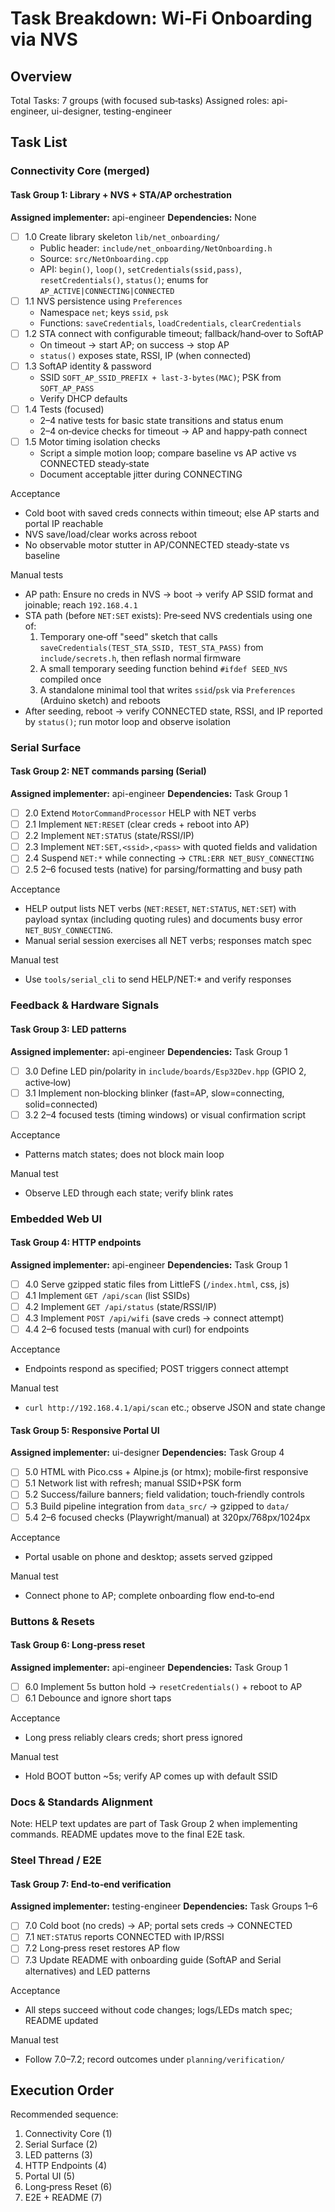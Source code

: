 # Task Breakdown: Wi‑Fi Onboarding via NVS

## Overview

Total Tasks: 7 groups (with focused sub‑tasks)
Assigned roles: api-engineer, ui-designer, testing-engineer

## Task List

### Connectivity Core (merged)

#### Task Group 1: Library + NVS + STA/AP orchestration

**Assigned implementer:** api-engineer
**Dependencies:** None

- [ ] 1.0 Create library skeleton `lib/net_onboarding/`
  - Public header: `include/net_onboarding/NetOnboarding.h`
  - Source: `src/NetOnboarding.cpp`
  - API: `begin()`, `loop()`, `setCredentials(ssid,pass)`, `resetCredentials()`, `status()`; enums for `AP_ACTIVE|CONNECTING|CONNECTED`
- [ ] 1.1 NVS persistence using `Preferences`
  - Namespace `net`; keys `ssid`, `psk`
  - Functions: `saveCredentials`, `loadCredentials`, `clearCredentials`
- [ ] 1.2 STA connect with configurable timeout; fallback/hand‑over to SoftAP
  - On timeout → start AP; on success → stop AP
  - `status()` exposes state, RSSI, IP (when connected)
- [ ] 1.3 SoftAP identity & password
  - SSID `SOFT_AP_SSID_PREFIX + last-3-bytes(MAC)`; PSK from `SOFT_AP_PASS`
  - Verify DHCP defaults
- [ ] 1.4 Tests (focused)
  - 2–4 native tests for basic state transitions and status enum
  - 2–4 on‑device checks for timeout → AP and happy‑path connect
- [ ] 1.5 Motor timing isolation checks
  - Script a simple motion loop; compare baseline vs AP active vs CONNECTED steady‑state
  - Document acceptable jitter during CONNECTING

Acceptance

- Cold boot with saved creds connects within timeout; else AP starts and portal IP reachable
- NVS save/load/clear works across reboot
- No observable motor stutter in AP/CONNECTED steady‑state vs baseline

Manual tests

- AP path: Ensure no creds in NVS → boot → verify AP SSID format and joinable; reach `192.168.4.1`
- STA path (before `NET:SET` exists): Pre‑seed NVS credentials using one of:
  1) Temporary one‑off "seed" sketch that calls `saveCredentials(TEST_STA_SSID, TEST_STA_PASS)` from `include/secrets.h`, then reflash normal firmware
  2) A small temporary seeding function behind `#ifdef SEED_NVS` compiled once
  3) A standalone minimal tool that writes `ssid`/`psk` via `Preferences` (Arduino sketch) and reboots
- After seeding, reboot → verify CONNECTED state, RSSI, and IP reported by `status()`; run motor loop and observe isolation

### Serial Surface

#### Task Group 2: NET commands parsing (Serial)

**Assigned implementer:** api-engineer
**Dependencies:** Task Group 1

- [ ] 2.0 Extend `MotorCommandProcessor` HELP with NET verbs
- [ ] 2.1 Implement `NET:RESET` (clear creds + reboot into AP)
- [ ] 2.2 Implement `NET:STATUS` (state/RSSI/IP)
- [ ] 2.3 Implement `NET:SET,<ssid>,<pass>` with quoted fields and validation
- [ ] 2.4 Suspend `NET:*` while connecting → `CTRL:ERR NET_BUSY_CONNECTING`
- [ ] 2.5 2–6 focused tests (native) for parsing/formatting and busy path

Acceptance

- HELP output lists NET verbs (`NET:RESET`, `NET:STATUS`, `NET:SET`) with payload syntax (including quoting rules) and documents busy error `NET_BUSY_CONNECTING`.
- Manual serial session exercises all NET verbs; responses match spec

Manual test

- Use `tools/serial_cli` to send HELP/NET:* and verify responses

### Feedback & Hardware Signals

#### Task Group 3: LED patterns

**Assigned implementer:** api-engineer
**Dependencies:** Task Group 1

- [ ] 3.0 Define LED pin/polarity in `include/boards/Esp32Dev.hpp` (GPIO 2, active‑low)
- [ ] 3.1 Implement non‑blocking blinker (fast=AP, slow=connecting, solid=connected)
- [ ] 3.2 2–4 focused tests (timing windows) or visual confirmation script

Acceptance

- Patterns match states; does not block main loop

Manual test

- Observe LED through each state; verify blink rates

### Embedded Web UI

#### Task Group 4: HTTP endpoints

**Assigned implementer:** api-engineer
**Dependencies:** Task Group 1

- [ ] 4.0 Serve gzipped static files from LittleFS (`/index.html`, css, js)
- [ ] 4.1 Implement `GET /api/scan` (list SSIDs)
- [ ] 4.2 Implement `GET /api/status` (state/RSSI/IP)
- [ ] 4.3 Implement `POST /api/wifi` (save creds → connect attempt)
- [ ] 4.4 2–6 focused tests (manual with curl) for endpoints

Acceptance

- Endpoints respond as specified; POST triggers connect attempt

Manual test

- `curl http://192.168.4.1/api/scan` etc.; observe JSON and state change

#### Task Group 5: Responsive Portal UI

**Assigned implementer:** ui-designer
**Dependencies:** Task Group 4

- [ ] 5.0 HTML with Pico.css + Alpine.js (or htmx); mobile‑first responsive
- [ ] 5.1 Network list with refresh; manual SSID+PSK form
- [ ] 5.2 Success/failure banners; field validation; touch‑friendly controls
- [ ] 5.3 Build pipeline integration from `data_src/` → gzipped to `data/`
- [ ] 5.4 2–6 focused checks (Playwright/manual) at 320px/768px/1024px

Acceptance

- Portal usable on phone and desktop; assets served gzipped

Manual test

- Connect phone to AP; complete onboarding flow end‑to‑end

### Buttons & Resets

#### Task Group 6: Long‑press reset

**Assigned implementer:** api-engineer
**Dependencies:** Task Group 1

- [ ] 6.0 Implement 5s button hold → `resetCredentials()` + reboot to AP
- [ ] 6.1 Debounce and ignore short taps

Acceptance

- Long press reliably clears creds; short press ignored

Manual test

- Hold BOOT button ~5s; verify AP comes up with default SSID

### Docs & Standards Alignment

Note: HELP text updates are part of Task Group 2 when implementing commands. README updates move to the final E2E task.

### Steel Thread / E2E

#### Task Group 7: End‑to‑end verification

**Assigned implementer:** testing-engineer
**Dependencies:** Task Groups 1–6

- [ ] 7.0 Cold boot (no creds) → AP; portal sets creds → CONNECTED
- [ ] 7.1 `NET:STATUS` reports CONNECTED with IP/RSSI
- [ ] 7.2 Long‑press reset restores AP flow
- [ ] 7.3 Update README with onboarding guide (SoftAP and Serial alternatives) and LED patterns

Acceptance

- All steps succeed without code changes; logs/LEDs match spec; README updated

Manual test

- Follow 7.0–7.2; record outcomes under `planning/verification/`

## Execution Order

Recommended sequence:

1. Connectivity Core (1)
2. Serial Surface (2)
3. LED patterns (3)
4. HTTP Endpoints (4)
5. Portal UI (5)
6. Long‑press Reset (6)
7. E2E + README (7)
